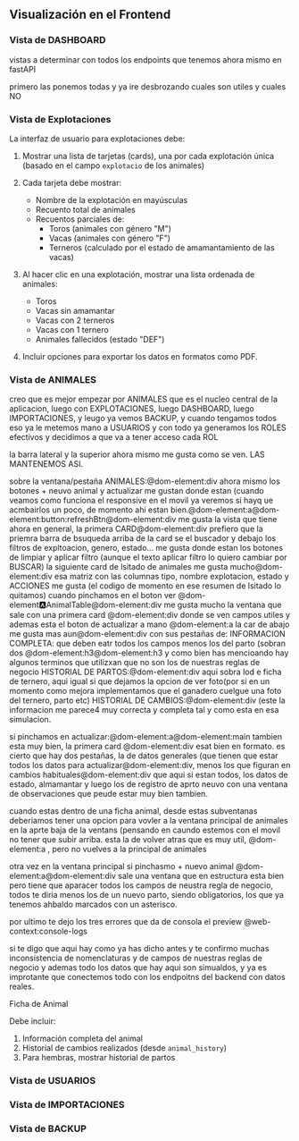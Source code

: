 ## Visualización en el Frontend

### Vista de DASHBOARD

vistas a determinar con todos los endpoints que tenemos ahora mismo en fastAPI

primero las ponemos todas y ya ire desbrozando cuales son utiles y cuales NO

### Vista de Explotaciones

La interfaz de usuario para explotaciones debe:

1. Mostrar una lista de tarjetas (cards), una por cada explotación única (basado en el campo `explotacio` de los animales)
2. Cada tarjeta debe mostrar:

   - Nombre de la explotación en mayúsculas
   - Recuento total de animales
   - Recuentos parciales de:
     - Toros (animales con género "M")
     - Vacas (animales con género "F")
     - Terneros (calculado por el estado de amamantamiento de las vacas)
3. Al hacer clic en una explotación, mostrar una lista ordenada de animales:

   - Toros
   - Vacas sin amamantar
   - Vacas con 2 terneros
   - Vacas con 1 ternero
   - Animales fallecidos (estado "DEF")
4. Incluir opciones para exportar los datos en formatos como PDF.

### Vista de ANIMALES



creo que es mejor empezar por ANIMALES que es el nucleo central de la aplicacion, luego con EXPLOTACIONES, luego DASHBOARD, luego IMPORTACIONES, y leugo ya vemos BACKUP, y cuando tengamos todos eso ya le metemos mano a USUARIOS y con todo ya generamos los ROLES efectivos y decidimos a que va a tener acceso cada ROL

la barra lateral y la superior ahora mismo me gusta como se ven. LAS MANTENEMOS ASI.

sobre la ventana/pestaña ANIMALES:@dom-element:div
ahora mismo los botones + neuvo animal y actualizar me gustan donde estan (cuando veamos como funciona el responsive en el movil ya veremos si hayq ue acmbairlos un poco, de momento ahi estan bien.@dom-element:a@dom-element:button:refreshBtn@dom-element:div
me gusta la vista que tiene ahora en general, la primera CARD@dom-element:div prefiero que la priemra barra de bsuqueda arriba de la card se el buscador y debajo los filtros de expltoacion, genero, estado...
me gusta donde estan los botones de limpiar y aplicar filtro (aunque el texto aplicar filtro lo quiero cambiar por BUSCAR)
la siguiente card de lsitado de animales  me gusta mucho@dom-element:div
esa matriz con las columnas tipo, nombre explotacion, estado y ACCIONES me gusta (el codigo de momento en ese resumen de lsitado lo quitamos)
cuando pinchamos en el boton ver @dom-element🅰️AnimalTable@dom-element:div me gusta mucho la ventana que sale
con una primera card @dom-element:div donde se ven campos utiles y ademas esta el boton de actualizar a mano @dom-element:a
la car de abajo me gusta mas aun@dom-element:div con sus pestañas de:
INFORMACION COMPLETA: que deben eatr todos los campos menos los del parto (sobran dos @dom-element:h3@dom-element:h3  y como bien has mencioando hay algunos terminos que utilizxan que no son los de nuestras reglas de negocio
HISTORIAL DE PARTOS:@dom-element:div  aqui sobra lod e ficha de ternero, aqui igual si que dejamos la opcion de ver foto(por si en un momento como mejora implementamos que el ganadero cuelgue una foto del ternero, parto etc)
HISTORIAL DE CAMBIOS:@dom-element:div  (este la informacion me parece4 muy correcta y completa tal y como esta en esa simulacion.

si pinchamos en actualizar:@dom-element:a@dom-element:main tambien esta muy bien, la primera card @dom-element:div esat bien en formato.  es cierto que hay dos pestañas, la de datos generales (que tienen que estar todos los datos para actualizar@dom-element:div, menos los que figuran en  cambios habituales@dom-element:div  que aqui si estan todos, los datos de estado, almamantar y luego los de registro de aprto neuvo con una ventana de observaciones que peude estar muy bien tambien.

cuando estas dentro de una ficha animal, desde estas subventanas deberiamos tener una opcion para vovler a la ventana principal de animales en la aprte baja de la ventans (pensando en caundo estemos con el movil no tener que subir arriba. esta la de volver atras que es muy util, @dom-element:a , pero no vuelves a la principal de animales

otra vez en la ventana principal si pinchasmo + nuevo animal @dom-element:a@dom-element:div sale una ventana que en estructura esta bien pero tiene que aparacer todos los campos de neustra regla de negocio, todos te diria menos los de un nuevo parto, siendo obligatorios, los que ya tenemos ahbaldo marcados con un asterisco.

por ultimo te dejo los tres errores que da de consola el preview @web-context:console-logs

si te digo que aqui hay como ya has dicho antes y te confirmo muchas inconsistencia de nomenclaturas y de campos de nuestras reglas de negocio y ademas todo los datos que hay aqui son simualdos, y ya es improtante que conectemos todo con los endpoitns del backend con datos reales.

Ficha de Animal

Debe incluir:

1. Información completa del animal
2. Historial de cambios realizados (desde `animal_history`)
3. Para hembras, mostrar historial de partos


### Vista de USUARIOS

### Vista de IMPORTACIONES

### Vista de BACKUP
